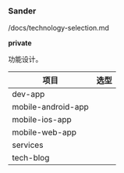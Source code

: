 ### Sander

/docs/technology-selection.md

**private**

功能设计。

| 项目                 | 选型   |
| ------------------ | ---- |
| dev-app            |      |
| mobile-android-app |      |
| mobile-ios-app     |      |
| mobile-web-app     |      |
| services           |      |
| tech-blog          |      |